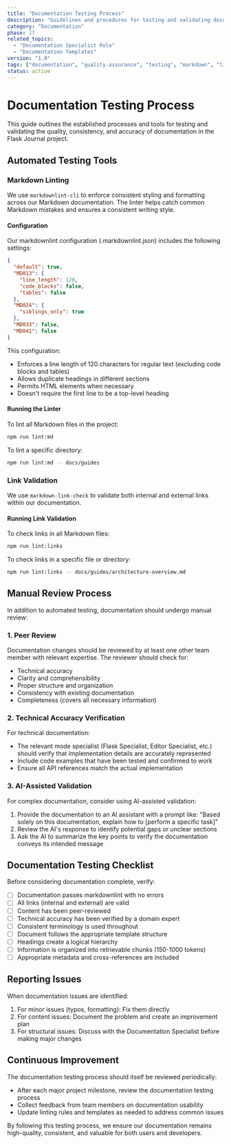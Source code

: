 ```yaml
---
title: "Documentation Testing Process"
description: "Guidelines and procedures for testing and validating documentation quality"
category: "Documentation"
phase: 17
related_topics:
  - "Documentation Specialist Role"
  - "Documentation Templates"
version: "1.0"
tags: ["documentation", "quality-assurance", "testing", "markdown", "linting"]
status: active
---
```


# Documentation Testing Process

This guide outlines the established processes and tools for testing and validating the quality, consistency, and accuracy of documentation in the Flask Journal project.

## Automated Testing Tools

### Markdown Linting

We use `markdownlint-cli` to enforce consistent styling and formatting across our Markdown documentation. The linter helps catch common Markdown mistakes and ensures a consistent writing style.

#### Configuration

Our markdownlint configuration (.markdownlint.json) includes the following settings:

```json
{
  "default": true,
  "MD013": {
    "line_length": 120,
    "code_blocks": false,
    "tables": false
  },
  "MD024": {
    "siblings_only": true
  },
  "MD033": false,
  "MD041": false
}
```

This configuration:
- Enforces a line length of 120 characters for regular text (excluding code blocks and tables)
- Allows duplicate headings in different sections
- Permits HTML elements when necessary
- Doesn't require the first line to be a top-level heading

#### Running the Linter

To lint all Markdown files in the project:

```bash
npm run lint:md
```

To lint a specific directory:

```bash
npm run lint:md -- docs/guides
```

### Link Validation

We use `markdown-link-check` to validate both internal and external links within our documentation.

#### Running Link Validation

To check links in all Markdown files:

```bash
npm run lint:links
```

To check links in a specific file or directory:

```bash
npm run lint:links -- docs/guides/architecture-overview.md
```

## Manual Review Process

In addition to automated testing, documentation should undergo manual review:

### 1. Peer Review

Documentation changes should be reviewed by at least one other team member with relevant expertise. The reviewer should check for:

- Technical accuracy
- Clarity and comprehensibility
- Proper structure and organization
- Consistency with existing documentation
- Completeness (covers all necessary information)

### 2. Technical Accuracy Verification

For technical documentation:

- The relevant mode specialist (Flask Specialist, Editor Specialist, etc.) should verify that implementation details are accurately represented
- Include code examples that have been tested and confirmed to work
- Ensure all API references match the actual implementation

### 3. AI-Assisted Validation

For complex documentation, consider using AI-assisted validation:

1. Provide the documentation to an AI assistant with a prompt like: "Based solely on this documentation, explain how to [perform a specific task]"
2. Review the AI's response to identify potential gaps or unclear sections
3. Ask the AI to summarize the key points to verify the documentation conveys its intended message

## Documentation Testing Checklist

Before considering documentation complete, verify:

- [ ] Documentation passes markdownlint with no errors
- [ ] All links (internal and external) are valid
- [ ] Content has been peer-reviewed
- [ ] Technical accuracy has been verified by a domain expert
- [ ] Consistent terminology is used throughout
- [ ] Document follows the appropriate template structure
- [ ] Headings create a logical hierarchy
- [ ] Information is organized into retrievable chunks (150-1000 tokens)
- [ ] Appropriate metadata and cross-references are included

## Reporting Issues

When documentation issues are identified:

1. For minor issues (typos, formatting): Fix them directly
2. For content issues: Document the problem and create an improvement plan
3. For structural issues: Discuss with the Documentation Specialist before making major changes

## Continuous Improvement

The documentation testing process should itself be reviewed periodically:

- After each major project milestone, review the documentation testing process
- Collect feedback from team members on documentation usability
- Update linting rules and templates as needed to address common issues

By following this testing process, we ensure our documentation remains high-quality, consistent, and valuable for both users and developers.
